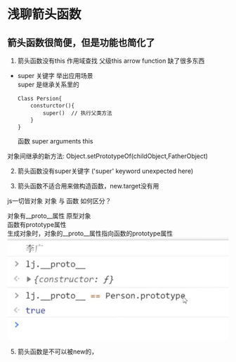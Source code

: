 # 浅聊箭头函数
## 箭头函数很简便，但是功能也简化了
1. 箭头函数没有this  作用域查找 父级this
arrow function 缺了很多东西

- super 关键字 举出应用场景  
  super 是继承关系里的
	```
	Class Persion{
		consturctor(){
			super()  // 执行父类方法
		}
	}
	```
	函数 super arguments this

对象间继承的新方法: Object.setPrototypeOf(childObject,FatherObject)  

2. 箭头函数没有super关键字 ('super' keyword unexpected here)   

3. 箭头函数不适合用来做构造函数，new.target没有用  


js一切皆对象  对象 与 函数 如何区分？  

对象有__proto__属性 原型对象   
函数有prototype属性   
生成对象时，对象的__proto__属性指向函数的prototype属性   
![](./a.png)  

5. 箭头函数是不可以被new的，